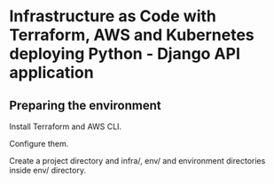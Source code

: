 # Infrastructure as Code with Terraform, AWS and Kubernetes deploying Python - Django API application



## Preparing the environment

Install Terraform and AWS CLI.

Configure them.

Create a project directory and infra/, env/ and environment directories inside env/ directory.

